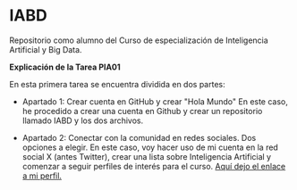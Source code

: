 # IABD
Repositorio como alumno del Curso de especialización de Inteligencia Artificial y Big Data.

**Explicación de la Tarea PIA01**

En esta primera tarea se encuentra dividida en dos partes:

- Apartado 1: Crear cuenta en GitHub y crear "Hola Mundo"
En este caso, he procedido a crear una cuenta en Github y crear un repositorio llamado IABD y los dos archivos.

- Apartado 2: Conectar con la comunidad en redes sociales. Dos opciones a elegir.
En este caso, voy hacer uso de mi cuenta en la red social X (antes Twitter), crear una lista sobre Inteligencia Artificial y comenzar a seguir perfiles de interés para el curso.
[Aquí dejo el enlace a mi perfil.](https://x.com/Vicente_Aguero) 
